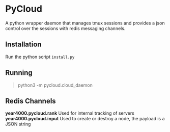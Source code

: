 # PyCloud

A python wrapper daemon that manages tmux sessions
and provides a json control over the sessions
with redis messaging channels.

## Installation

Run the python script `install.py`


## Running

> python3 -m pycloud.cloud_daemon

## Redis Channels

**year4000.pycloud.rank** Used for internal tracking of servers
**year4000.pycloud.input** Used to create or destroy a node, the payload is a JSON string
